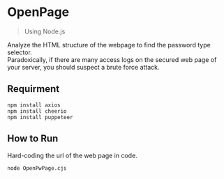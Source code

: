 # OpenPage
> Using Node.js

Analyze the HTML structure of the webpage to find the password type selector.<br>
Paradoxically, if there are many access logs on the secured web page of your server, you should suspect a brute force attack.
## Requirment
```
npm install axios
npm install cheerio
npm install puppeteer
```

## How to Run
Hard-coding the url of the web page in code.<br>
```
node OpenPwPage.cjs
```